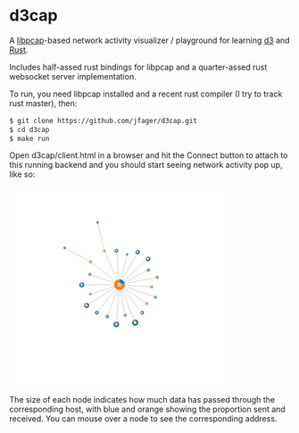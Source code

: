 # d3cap

A [libpcap]-based network activity visualizer / playground for learning [d3] and [Rust].

[libpcap]: http://www.tcpdump.org/
[d3]: http://d3js.org/
[rust]: http://www.rust-lang.org/

Includes half-assed rust bindings for libpcap and a quarter-assed rust websocket server implementation.

To run, you need libpcap installed and a recent rust compiler (I try to track rust master), then:

    $ git clone https://github.com/jfager/d3cap.git
    $ cd d3cap
    $ make run

Open d3cap/client.html in a browser and hit the Connect button to attach to this running backend and you should start seeing network activity pop up, like so:

![](/d3cap.png "d3cap")

The size of each node indicates how much data has passed through the corresponding host, with blue and orange showing the proportion sent and received.  You can mouse over a node to see the corresponding address.
